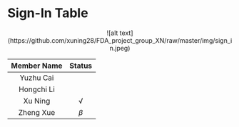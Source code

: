 # Sign-In Table

<div  align="center">    
![alt text](https://github.com/xuning28/FDA_project_group_XN/raw/master/img/sign_in.jpeg)
</div>

| **Member Name** |   **Status**   |
|:---------------:|:--------------:|
| Yuzhu Cai       |                |
| Hongchi Li      |                |
| Xu Ning         |       √        |
| Zheng Xue       |   $\beta$      |
